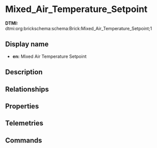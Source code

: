 # Mixed_Air_Temperature_Setpoint
**DTMI:** dtmi:org:brickschema:schema:Brick:Mixed_Air_Temperature_Setpoint;1
## Display name
- **en:** Mixed Air Temperature Setpoint
## Description
## Relationships
## Properties
## Telemetries
## Commands
